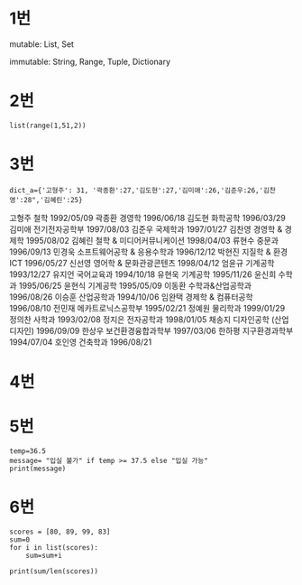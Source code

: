 # 1번

mutable: List, Set

immutable: String, Range, Tuple, Dictionary



# 2번

```
list(range(1,51,2))

```



# 3번

```
dict_a={'고형주': 31, '곽종환':27,'김도현':27,'김미애':26,'김준우:26,'김찬영':28",'김혜린':25}
```

고형주	철학	1992/05/09
곽종환	경영학	1996/06/18
김도현	화학공학	1996/03/29
김미애	전기전자공학부	1997/08/03
김준우	국제학과	1997/01/27
김찬영	경영학 & 경제학	1995/08/02
김혜린	철학 & 미디어커뮤니케이션	1998/04/03
류현수	중문과	1996/09/13
민경욱	소프트웨어공학 & 응용수학과	1996/12/12
박현진	지질학 & 환경 ICT	1996/05/27
신선영	영어학 & 문화관광콘텐츠	1998/04/12
엄윤규	기계공학	1993/12/27
유지언	국어교육과	1994/10/18
유현욱	기계공학	1995/11/26
윤신희	수학과	1995/06/25
윤현식	기계공학	1995/05/09
이동환	수학과&산업공학과	1996/08/26
이승훈	산업공학과	1994/10/06
임완택	경제학 & 컴퓨터공학	1996/08/10
전민재	메카트로닉스공학부	1995/02/21
정예원	물리학과	1999/01/29
정의찬	사학과	1993/02/08
정지은	전자공학과	1998/01/05
채송지	디자인공학 (산업디자인)	1996/09/09
한상우	보건환경융합과학부	1997/03/06
한하평	지구환경과학부	1994/07/04
호인영	건축학과	1996/08/21



# 4번







# 5번

```
temp=36.5
message= "입실 불가" if temp >= 37.5 else "입실 가능"
print(message)
```



# 6번

```
scores = [80, 89, 99, 83]
sum=0
for i in list(scores): 
    sum=sum+i

print(sum/len(scores))


```



